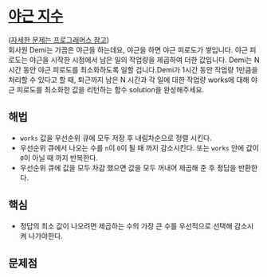 # [야근 지수](https://github.com/malvr00/Java-algorithm/blob/master/programmers/level3/step19/src/Main.java)

([자세한 문제는 프로그래머스 참고](https://school.programmers.co.kr/learn/courses/30/lessons/12927)) <br/>
회사원 Demi는 가끔은 야근을 하는데요, 야근을 하면 야근 피로도가 쌓입니다. 야근 피로도는 야근을 시작한 시점에서 남은 일의 작업량을 제곱하여 더한 값입니다. Demi는 N시간 동안 야근 피로도를 최소화하도록 일할 겁니다.Demi가 1시간 동안 작업량 1만큼을 처리할 수 있다고 할 때, 퇴근까지 남은 N 시간과 각 일에 대한 작업량 works에 대해 야근 피로도를 최소화한 값을 리턴하는 함수 solution을 완성해주세요.

## 해법
* `works` 값을 우선순위 큐에 모두 저장 후 내림차순으로 정렬 시킨다.
* 우선순위 큐에서 나오는 수를 `n`이 `0`이 될 때 까지 감소시킨다. 또는 `works` 안에 값이 `0`이 아닐 때 까지 반복한다.
* 우선순위 큐에 값을 모두 차감 했으면 값을 모두 꺼내어 제곱해 준 후 정답을 반환한다.

## 핵심
* 정답의 최소 값이 나오려면 제곱하는 수의 가장 큰 수를 우선적으로 선택해 감소시켜 나가야한다. 

## 문제점
